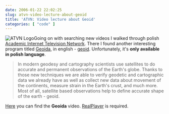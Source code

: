 ```yaml
---
date: 2006-01-22 22:02:25
slug: atvn-video-lecture-about-geoid
title: 'ATVN: Video lecture about Geoid'
categories: [ "code" ]
---
```



![ATVN Logo](/images/logos/atvn-logo.gif)Going on with searching new videos I walked through polish [Academic Internet Television Network](http://www.atvn.pl). There I found another interesting program titled [Geoida](http://pl.wikipedia.org/wiki/Geoida), in english - [geoid](http://en.wikipedia.org/wiki/Geoid). Unfortunately, it's **only available in polish language**.








> In modern geodesy and cartography scientists use satellites to do accurate and permanent observations of the Earth's globe. Thanks to those new techniques we are able to verify geodetic and cartographic data we already have as well as collect new data about movement of the continents, measure strain in the Earth's crust, and much more. Most of all, satellite based observations help to define accurate shape of the earth - geoid.








[Here](http://www.atvn.pl/archiwum_pliki/kbn.-.geoida.ram) you can find the **Geoida** video. [RealPlayer](http://www.real.com/player/) is required.

